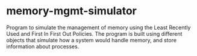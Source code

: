 # memory-mgmt-simulator

Program to simulate the management of memory using the Least Recently Used and First In First Out Policies.
The program is built using different objects that simulate how a system would handle memory, and store information about processes.
